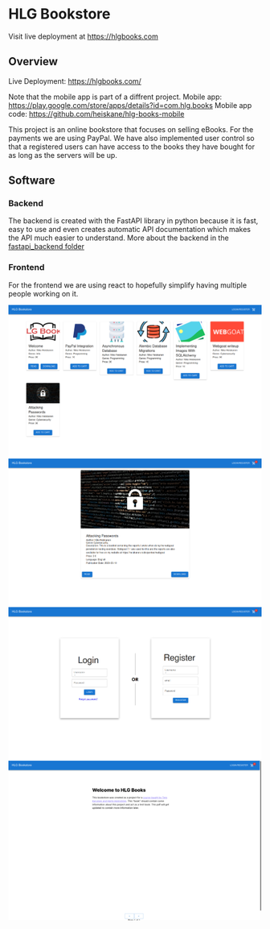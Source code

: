 # HLG Bookstore

Visit live deployment at https://hlgbooks.com

## Overview

Live Deployment: https://hlgbooks.com/

Note that the mobile app is part of a diffrent project.
Mobile app: https://play.google.com/store/apps/details?id=com.hlg.books
Mobile app code: https://github.com/heiskane/hlg-books-mobile

This project is an online bookstore that focuses on selling eBooks. For the payments we are using PayPal. We have also implemented user control so that a registered users can have access to the books they have bought for as long as the servers will be up.

## Software
### Backend
The backend is created with the FastAPI library in python because it is fast, easy to use and even creates automatic API documentation which makes the API much easier to understand. More about the backend in the [fastapi_backend folder](fastapi_backend)


### Frontend
For the frontend we are using react to hopefully simplify having multiple people working on it.

![hlg-books-home](img/hlg-books-home.png)
![hlg-books-book](img/hlg-books-book.png)
![hlg-books-login-register](img/hlg-books-login-register.png)
![hlg-books-pdf](img/hlg-books-pdf.png)
